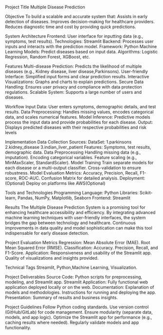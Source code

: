 Project Title
Multiple Disease Prediction

Objective
To build a scalable and accurate system that:
Assists in early detection of diseases.
Improves decision-making for healthcare providers.
Reduces diagnostic time and cost by providing quick predictions.

System Architecture
Frontend: User interface for inputting data (e.g., symptoms, test results).
Technologies: Streamlit
Backend: Processes user inputs and interacts with the prediction model.
Framework: Python
Machine Learning Models: Predict diseases based on input data.
Algorithms: Logistic Regression, Random Forest, XGBoost, etc.

Features
Multi-disease Prediction: Predicts the likelihood of multiple diseases (e.g., Kidney disease, liver disease,Parkinsons).
User-friendly Interface: Simplified input forms and clear prediction results.
Interactive Visualizations: Graphs and charts to explain predictions.
Secure Data Handling: Ensures user privacy and compliance with data protection regulations.
Scalable System: Supports a large number of users and diseases.

Workflow
Input Data:
User enters symptoms, demographic details, and test results.
Data Preprocessing:
Handles missing values, encodes categorical data, and scales numerical features.
Model Inference:
Predictive models process the input data and provide probabilities for each disease.
Output:
Displays predicted diseases with their respective probabilities and risk levels

Implementation
Data Collection
Sources: DataSet: 1.parkinsons
2.kidney_disease
3.indian_liver_patient
Features: Symptoms, test results, demographic data.
Data Preprocessing
Handling missing data (e.g., imputation).
Encoding categorical variables.
Feature scaling (e.g., MinMaxScaler, StandardScaler).
Model Training
Train separate models for each disease or a multi-output classifier.
Cross-validation to ensure robustness.
Model Evaluation
Metrics: Accuracy, Precision, Recall, F1-score, ROC-AUC.
Confusion Matrix for detailed analysis.
Deployment: (Optional)
Deploy on platforms like AWS(Optional)

Tools and Technologies
Programming Language: Python
Libraries: Scikit-learn, Pandas, NumPy, Matplotlib, Seaborn
Frontend: Streamlit

Results
The Multiple Disease Prediction System is a promising tool for enhancing healthcare accessibility and efficiency. By integrating advanced machine learning techniques with user-friendly interfaces, the system bridges the gap between technology and healthcare. Continuous improvements in data quality and model sophistication can make this tool indispensable for early disease detection.

Project Evaluation Metrics
Regression:
Mean Absolute Error (MAE).
Root Mean Squared Error (RMSE).
Classification:
Accuracy.
Precision, Recall, and F1-Score.
Application:
Responsiveness and usability of the Streamlit app.
Quality of visualizations and insights provided.

Technical Tags
Streamlit, Python,Machine Learning, Visualization.

Project Deliverables
Source Code: Python scripts for preprocessing, modeling, and Streamlit app.
Streamlit Application: Fully functional web application deployed locally or on the web.
Documentation:
Explanation of models and methodologies.
Instructions for running and deploying the app.
Presentation: Summary of results and business insights.

Project Guidelines
Follow Python coding standards.
Use version control (GitHub/GitLab) for code management.
Ensure modularity (separate data, models, and app logic).
Optimize the Streamlit app for performance (e.g., caching results where needed).
Regularly validate models and app functionality.
